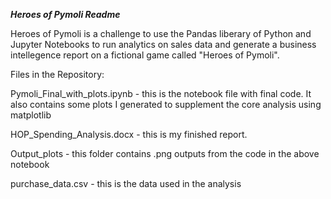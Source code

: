 *****Heroes of Pymoli Readme*****

Heroes of Pymoli is a challenge to use the Pandas liberary of Python and Jupyter Notebooks to run analytics on sales data and generate a business intellegence report on 
a fictional game called "Heroes of Pymoli". 

Files in the Repository:

Pymoli_Final_with_plots.ipynb - this is the notebook file with final code. It also contains some plots I generated to supplement the core analysis using matplotlib

HOP_Spending_Analysis.docx - this is my finished report. 

Output_plots - this folder contains .png outputs from the code in the above notebook

purchase_data.csv - this is the data used in the analysis



